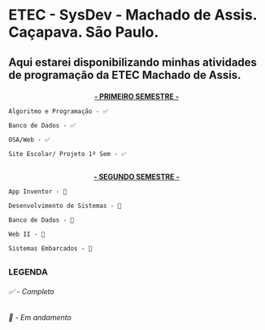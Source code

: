 # ETEC - SysDev - Machado de Assis. Caçapava. São Paulo.

## <p align="left">Aqui estarei disponibilizando minhas atividades de programação da ETEC Machado de Assis.</p>



  <div>
    <p align="center"><B><U>- PRIMEIRO SEMESTRE - </B></U></p>
    </div>
  
    Algoritmo e Programação - ✅
    
    Banco de Dados - ✅
  
    OSA/Web - ✅
 
    Site Escolar/ Projeto 1º Sem - ✅
  </div>
  
  ##
   <div>
    <p align="center"><B><U>- SEGUNDO SEMESTRE - </B></U></p>
  
   </div>
  
    App Inventor - 🔷
    
    Desenvolvimento de Sistemas - 🔷
    
    Banco de Dados - 🔷
  
    Web II - 🔷
 
    Sistemas Embarcados - 🔷

  </div>
  
  ##
  
  ### LEGENDA 
  <h6>✅ - Completo</h6>
  <h6>🔷 - Em andamento</h6>
